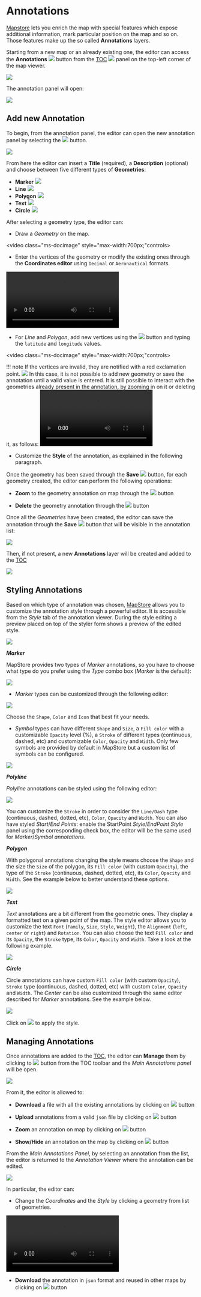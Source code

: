 # Annotations

[Mapstore](https://mapstore.geosolutionsgroup.com/mapstore/#/) lets you enrich the map with special features which expose additional information, mark particular position on the map and so on.
Those features make up the so called **Annotations** layers.

Starting from a new map or an already existing one, the editor can access the **Annotations** <img src="../img/button/annotations2.jpg" class="ms-docbutton" style="max-height:30px;"/> button from the [TOC](toc.md) <img src="../img/button/show-layers.jpg" class="ms-docbutton" style="max-height:30px;"/> panel on the top-left corner of the map viewer.

<img src="../img/annotations/annotations_on_toc.jpg" class="ms-docimage" style="max-width:500px;" />

 The annotation panel will open:

<img src="../img/annotations/annotation_tool.jpg" class="ms-docimage" style="max-width:500px;" />

## Add new Annotation

To begin, from the annotation panel, the editor can open the new annotation panel by selecting the <img src="../img/button/+++.jpg" class="ms-docbutton" /> button.

<img src="../img/annotations/annotation_form_filled.jpg" class="ms-docimage"  style="max-width:500px;"/>

From here the editor can insert a **Title** (required), a **Description** (optional) and choose between five different types of **Geometries**:

* **Marker** <img src="../img/button/marker2.jpg" class="ms-docbutton" />
* **Line** <img src="../img/button/line2.jpg" class="ms-docbutton" />
* **Polygon** <img src="../img/button/polygon2.jpg" class="ms-docbutton" />
* **Text** <img src="../img/button/text2.jpg" class="ms-docbutton" />
* **Circle** <img src="../img/button/circle2.jpg" class="ms-docbutton" />

After selecting a geometry type, the editor can:

* Draw a *Geometry* on the map.

<video class="ms-docimage" style="max-width:700px;"controls><source src="../img/annotations/polygon_annotation_drawing.mp4" ></video>

* Enter the vertices of the geometry or modify the existing ones through the **Coordinates editor** using `Decimal` or `Aeronautical` formats.

<video class="ms-docimage" style="max-width:700px;" controls><source src="../img/annotations/coordinates_format_switcher.mp4" ></video>

* For *Line* and *Polygon*, add new vertices using the <img src="../img/button/++.jpg" class="ms-docbutton" /> button and typing the `latitude` and `longitude` values.

<video class="ms-docimage" style="max-width:700px;"controls><source src="../img/annotations/add_vertex_button.mp4" ></video>

!!! note
    If the vertices are invalid, they are notified with a red exclamation point.
    <img src="../img/annotations/invalid_vertex.jpg" class="ms-docimage" style="max-width:500px;" />
    In this case, it is not possible to add new geometry or save the annotation until a valid value is entered. It is still possible to interact with the geometries already present in the annotation, by zooming in on it or deleting it, as follows:
    <video class="ms-docimage" style="max-width:500px;" controls><source src="../img/annotations/invalid_vertex2.mp4" ></video>

* Customize the **Style** of the annotation, as explained in the following paragraph.

Once the geometry has been saved through the **Save** <img src="../img/button/save_button.jpg" class="ms-docbutton" /> button, for each geometry created, the editor can perform the following operations:

* **Zoom** to the geometry annotation on map through the <img src="../img/button/zoom-feature.jpg" class="ms-docbutton" /> button

* **Delete** the geometry annotation through the <img src="../img/button/delete_white_button.jpg" class="ms-docbutton" /> button

Once all the *Geometries* have been created, the editor can save the annotation through the **Save** <img src="../img/button/save_button.jpg" class="ms-docbutton" /> button that will be visible in the annotation list:

<img src="../img/annotations/annotation1.jpg" class="ms-docimage" />

Then, if not present, a new **Annotations**  layer will be created and added to the [TOC](toc.md)

<img src="../img/annotations/annotation2.jpg" class="ms-docimage" />

## Styling Annotations

Based on which type of annotation was chosen, [MapStore](https://mapstore.geosolutionsgroup.com/mapstore/#/) allows you to customize the annotation style through a powerful editor. It is accessible from the *Style* tab of the annotation viewer. During the style editing a preview placed on top of the styler form shows a preview of the edited style.

<img src="../img/annotations/annotations_toolbar.jpg" class="ms-docimage" style="max-width:500px;"/>

***Marker***

MapStore provides two types of *Marker* annotations, so you have to choose what type do you prefer using the *Type* combo box (*Marker* is the default):

<img src="../img/annotations/marker_type_selection.jpg" class="ms-docimage" style="max-width:500px;"/>

* *Marker* types can be customized through the following editor:

<img src="../img/annotations/marker_style_editor.jpg" class="ms-docimage" style="max-width:500px;"/>

Choose the `Shape`, `Color` and `Icon` that best fit your needs.

* *Symbol* types can  have different `Shape` and `Size`, a `Fill color` with a customizable `Opacity` level (%), a `Stroke` of different types (continuous, dashed, etc) and customizable `Color`, `Opacity` and `Width`. Only few symbols are provided by default in MapStore but a custom list of symbols can be configured.

<img src="../img/annotations/symbol_style_editor.jpg" class="ms-docimage" style="max-width:500px;"/>

***Polyline***

*Polyline* annotations can be styled using the following editor:

<img src="../img/annotations/polyline_style_editor.jpg" class="ms-docimage" style="max-width:500px;"/>

You can customize the `Stroke` in order to consider the `Line/Dash` type (continuous, dashed, dotted, etc), `Color`, `Opacity` and `Width`. You can also have styled *Start*/*End Points*: enable the StartPoint *Style*/*EndPoint Style* panel using the corresponding check box, the editor will be the same used for *Marker*/*Symbol annotations*.

***Polygon***

With polygonal annotations changing the style means choose the `Shape` and the size the `Size` of the polygon, its `Fill color` (with custom `Opacity`), the type of the `Stroke` (continuous, dashed, dotted, etc), its `Color`, `Opacity` and `Width`.
See the example below to better understand these options.

<img src="../img/annotations/polygon_style_editor.jpg" class="ms-docimage" style="max-width:500px;"/>

***Text***

*Text* annotations are a bit different from the geometric ones. They display a formatted text on a given point of the map.
The style editor allows you to customize the text `Font` (`Family`, `Size`, `Style`, `Weight`), the `Alignment` (`left`, `center` or `right`) and `Rotation`.
You can also choose the text `Fill color` and its `Opacity`, the `Stroke` type, its `Color`, `Opacity` and `Width`. Take a look at the following example.

<img src="../img/annotations/text_annotation_editor.jpg" class="ms-docimage" style="max-width:500px;"/>

***Circle***

Circle annotations can have custom `Fill color` (with custom `Opacity`), `Stroke` type (continuous, dashed, dotted, etc) with custom `Color`, `Opacity` and `Width`. The *Center* can be also customized through the same editor described for *Marker* annotations.
See the example below.

<img src="../img/annotations/circle_style_editor.jpg" class="ms-docimage" style="max-width:500px;"/>

Click on <img src="../img/button/apply_button.jpg" class="ms-docbutton"/> to apply the style.

## Managing Annotations

Once annotations are added to the [TOC](toc.md), the editor can **Manage** them by clicking to <img src="../img/button/edit_button.jpg" class="ms-docbutton" /> button from the TOC toolbar and the *Main Annotations panel* will be open.

<img src="../img/annotations/annotations_main_panel.jpg" class="ms-docimage" style="max-width:500px;" />

From it, the editor is allowed to:

* **Download** a file with all the existing annotations by clicking on <img src="../img/button/download_annotation_button.jpg" class="ms-docbutton" > button

* **Upload** annotations from a valid `json` file by clicking on <img src="../img/button/upload_annotation_button.jpg" class="ms-docbutton" > button

* **Zoom** an annotation on map by clicking on <img src="../img/button/white-zoom.jpg" class="ms-docbutton" /> button

* **Show/Hide** an annotation on the map by clicking on <img src="../img/button/eyeon.jpg" class="ms-docbutton" /> button

From the *Main Annotations Panel*, by selecting an annotation from the list, the editor is returned to the *Annotation Viewer* where the annotation can be edited.

<img src="../img/annotations/annotation_toolbar.jpg" class="ms-docimage" style="max-width:500px;"/>

In particular, the editor can:

* Change the *Coordinates* and the *Style* by clicking a geometry from list of geometries.

<video class="ms-docimage" style="max-width:700px;" controls><source src="../img/annotations/editing_annotations.mp4" ></video>

* **Download** the annotation in `json` format and reused in other maps by clicking on <img src="../img/button/download_annotation_button.jpg" class="ms-docbutton" > button
